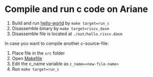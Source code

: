 # Compile and run c code on Ariane

1. Build and run [hello-world](https://bitbucket.org/taylor-bsg/cse548-18sp-hw/src/master/hw1/src/hello.c) by `make target=run_c`
2. Disassemble binary by `make target=riscv_dasm`
3. Disassemble file is located at `./out/hello.riscv.dasm`

In case you want to compile another c-source-file:

1. Place file in the `src` folder
2. Open [Makefile](https://bitbucket.org/taylor-bsg/cse548-18sp-hw/src/master/hw1/Makefile)
3. Edit the c_name variable as `c_name=<new-file-name>`
4. Run `make target=run_c`

